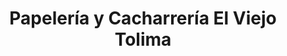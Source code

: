 ---
title: "Papelería y Cacharrería El Viejo Tolima"
url: /chia/papeleria-y-cacharreria-el-viejo-tolima/
shop: Schreibwaren
---